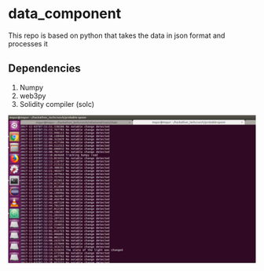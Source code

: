 # data_component
This repo is based on python that takes the data in json format and processes it 

## Dependencies
1. Numpy
2. web3py
3. Solidity compiler (solc)

![shot](simulator-shot.png)
